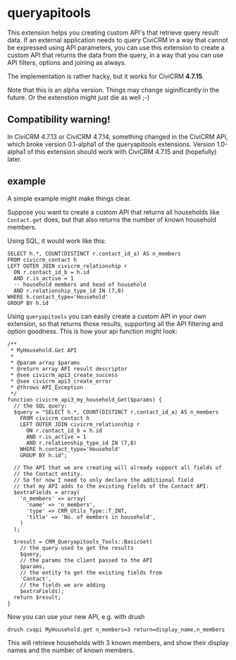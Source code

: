 # queryapitools

This extension helps you creating custom API's that retrieve query result data.
If an external application needs to query CiviCRM in a way that cannot be
expressed using API parameters, you can use this extension to create a custom
API that returns the data from the query, in a way that you can use API
filters, options and joining as always.

The implementation is rather hacky, but it works for CiviCRM **4.7.15**.

Note that this is an alpha version. Things may change siginificantly in the
future. Or the extenstion might just die as well ;-)

## Compatibility warning!

In CiviCRM 4.7.13 or CiviCRM 4.7.14, something changed in the CiviCRM API,
which broke version 0.1-alpha1 of the queryapitools extensions.
Version 1.0-alpha1 of this extension should work with CiviCRM 4.7.15 and
(hopefully) later.

## example

A simple example might make things clear.

Suppose you want to create a custom API that returns all households like
`Contact.get` does, but that also returns the number of known household members.

Using SQL, it would work like this:

    SELECT h.*, COUNT(DISTINCT r.contact_id_a) AS n_members
    FROM civicrm_contact h 
    LEFT OUTER JOIN civicrm_relationship r 
      ON r.contact_id_b = h.id 
      AND r.is_active = 1 
      -- household members and head of household
      AND r.relationship_type_id IN (7,8)
    WHERE h.contact_type='Household'
    GROUP BY h.id

Using `queryapitools` you can easily create a custom API in your own extension,
so that returns those results, supporting all the API filtering and option
goodness. This is how your api function might look:

    /**
     * MyHousehold.Get API
     *
     * @param array $params
     * @return array API result descriptor
     * @see civicrm_api3_create_success
     * @see civicrm_api3_create_error
     * @throws API_Exception
     */
    function civicrm_api3_my_household_Get($params) {
      // the SQL query:
      $query = "SELECT h.*, COUNT(DISTINCT r.contact_id_a) AS n_members 
        FROM civicrm_contact h 
        LEFT OUTER JOIN civicrm_relationship r 
          ON r.contact_id_b = h.id 
          AND r.is_active = 1 
          AND r.relationship_type_id IN (7,8)
        WHERE h.contact_type='Household'
        GROUP BY h.id";

      // The API that we are creating will already support all fields of
      // the Contact entity. 
      // So for now I need to only declare the additional field 
      // that my API adds to the existing fields of the Contact API:
      $extraFields = array(
        'n_members' => array(
          'name' => 'n_members',
          'type' => CRM_Utils_Type::T_INT,
          'title' => 'No. of members in household',
        )
      );

      $result = CRM_Queryapitools_Tools::BasicGet(
        // the query used to get the results
        $query, 
        // the params the client passed to the API
        $params, 
        // the entity to get the existing fields from
        'Contact', 
        // the fields we are adding
        $extraFields);
      return $result;
    }

Now you can use your new API, e.g. with drush

    drush cvapi MyHousehold.get n_members=3 return=display_name,n_members

This will retrieve households with 3 known members, and show their display
names and the number of known members.
